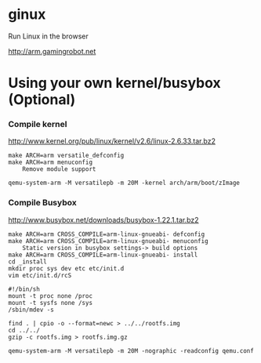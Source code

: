 ginux
===
Run Linux in the browser

http://arm.gamingrobot.net

Using your own kernel/busybox (Optional)
===

### Compile kernel
http://www.kernel.org/pub/linux/kernel/v2.6/linux-2.6.33.tar.bz2
```
make ARCH=arm versatile_defconfig
make ARCH=arm menuconfig
	Remove module support
```

```
qemu-system-arm -M versatilepb -m 20M -kernel arch/arm/boot/zImage
```

### Compile Busybox
http://www.busybox.net/downloads/busybox-1.22.1.tar.bz2

```
make ARCH=arm CROSS_COMPILE=arm-linux-gnueabi- defconfig
make ARCH=arm CROSS_COMPILE=arm-linux-gnueabi- menuconfig
	Static version in busybox settings-> build options
make ARCH=arm CROSS_COMPILE=arm-linux-gnueabi- install
cd _install
mkdir proc sys dev etc etc/init.d
vim etc/init.d/rcS
```

```
#!/bin/sh
mount -t proc none /proc
mount -t sysfs none /sys
/sbin/mdev -s
```

```
find . | cpio -o --format=newc > ../../rootfs.img
cd ../../
gzip -c rootfs.img > rootfs.img.gz
```

```
qemu-system-arm -M versatilepb -m 20M -nographic -readconfig qemu.conf
```
